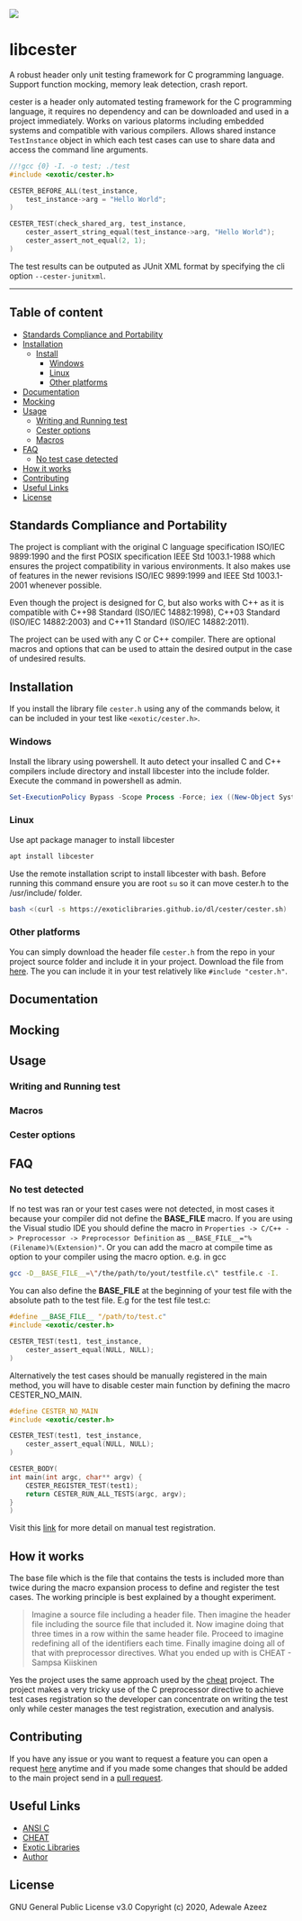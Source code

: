 
![](https://github.com/exoticlibraries/libcester/raw/master/docs/cester.png)

# libcester

A robust header only unit testing framework for C programming language. Support function mocking, memory leak detection, crash report. 

cester is a header only automated testing framework for the C programming language, it requires no dependency and can be downloaded and used in a project immediately. Works on various platorms including embedded systems and compatible with various compilers. Allows shared instance `TestInstance` object in which each test cases can use to share data and access the command line arguments. 

```c
//!gcc {0} -I. -o test; ./test
#include <exotic/cester.h>

CESTER_BEFORE_ALL(test_instance,
    test_instance->arg = "Hello World";
)

CESTER_TEST(check_shared_arg, test_instance,
    cester_assert_string_equal(test_instance->arg, "Hello World");
    cester_assert_not_equal(2, 1);
)
```

The test results can be outputed as JUnit XML format by specifying the cli option `--cester-junitxml`.
___

## Table of content
- [Standards Compliance and Portability](#standards-compliance-and-portability)
- [Installation](#installation)
	- [Install](#install)
		- [Windows](#windows)
		- [Linux](#linux)
		- [Other platforms](#other-platforms)
- [Documentation](#documentation)
- [Mocking](#mocking)
- [Usage](#usage)
    - [Writing and Running test](#writing-test)
    - [Cester options](#cester-options)
	- [Macros](#macros)
- [FAQ](#faq)
	- [No test case detected](#no-test-case-detected)
- [How it works](#how-it-works)
- [Contributing](#contributing)
- [Useful Links](#useful-links)
- [License](#license)

## Standards Compliance and Portability

The project is compliant with the original C language specification ISO/IEC 9899:1990 and the first POSIX specification IEEE Std 1003.1-1988 which ensures the project compatibility in various environments. It also makes use of features in the newer revisions ISO/IEC 9899:1999 and IEEE Std 1003.1-2001 whenever possible. 

Even though the project is designed for C, but also works with C++ as it is compatible with C++98 Standard (ISO/IEC 14882:1998), C++03 Standard (ISO/IEC 14882:2003) and C++11 Standard (ISO/IEC 14882:2011).

The project can be used with any C or C++ compiler. There are optional macros and options that can be used to attain the desired output in the case of undesired results.

## Installation

If you install the library file `cester.h` using any of the commands below, it can be included in your test like `<exotic/cester.h>`.

### Windows

Install the library using powershell. It auto detect your insalled C and C++ compilers include directory and install libcester into the include folder. Execute the command in powershell as admin.

```powershell
Set-ExecutionPolicy Bypass -Scope Process -Force; iex ((New-Object System.Net.WebClient).DownloadString('https://exoticlibraries.github.io/dl/cester/cester.ps1'))
```

### Linux

Use apt package manager to install libcester 

```bash
apt install libcester
```

Use the remote installation script to install libcester with bash. Before running this command ensure you are root `su` so it can move cester.h to the /usr/include/ folder. 

```bash
bash <(curl -s https://exoticlibraries.github.io/dl/cester/cester.sh)
```

### Other platforms

You can simply download the header file `cester.h` from the repo in your project source folder and include it in your project. Download the file from [here](https://raw.githubusercontent.com/exoticlibraries/libcester/master/include/exotic/cester.h). The you can include it in your test relatively like `#include "cester.h"`.

## Documentation

## Mocking

## Usage

### Writing and Running test

### Macros

### Cester options

## FAQ

### No test detected

If no test was ran or your test cases were not detected, in most cases it because your compiler did not define the __BASE_FILE__ macro. If you are using the Visual studio IDE you should define the macro in 
`Properties -> C/C++ -> Preprocessor -> Preprocessor Definition` as `__BASE_FILE__="%(Filename)%(Extension)"`. Or you can add the macro at compile time as option to your compiler using the macro option. 
e.g. in gcc 

```bash
gcc -D__BASE_FILE__=\"/the/path/to/yout/testfile.c\" testfile.c -I.
```

You can also define the __BASE_FILE__ at the beginning of your test file with the absolute 
path to the test file. E.g for the test file test.c:

```c
#define __BASE_FILE__ "/path/to/test.c"
#include <exotic/cester.h>

CESTER_TEST(test1, test_instance,
	cester_assert_equal(NULL, NULL);
)
```

Alternatively the test cases should be manually registered in the main method, you will have to disable cester main function by defining the macro CESTER_NO_MAIN. 

```c
#define CESTER_NO_MAIN
#include <exotic/cester.h>

CESTER_TEST(test1, test_instance,
	cester_assert_equal(NULL, NULL);
)

CESTER_BODY(
int main(int argc, char** argv) {
	CESTER_REGISTER_TEST(test1);
	return CESTER_RUN_ALL_TESTS(argc, argv);
}
)
```

Visit this [link](https://exoticlibraries.github.io/libcester/docs/manual_test_registration.html) for more detail on manual test registration.

## How it works

The base file which is the file that contains the tests is included more than twice during the macro expansion process to define and register the test cases. The working principle is best explained by a thought experiment. 

> Imagine a source file including a header file. Then imagine the header file including the source file that included it. Now imagine doing that three times in a row within the same header file. Proceed to imagine redefining all of the identifiers each time. Finally imagine doing all of that with preprocessor directives. What you ended up with is CHEAT - Sampsa Kiiskinen

Yes the project uses the same approach used by the [cheat](http://users.jyu.fi/~sapekiis/cheat/index.html) project. The project makes a very tricky use of the C preprocessor directive to achieve test cases registration so the developer can concentrate on writing the test only while cester manages the test registration, execution and analysis.

## Contributing

If you have any issue or you want to request a feature you can open a request [here](https://github.com/exoticlibraries/libcester/issues/new/choose) anytime and if you made some changes that should be added to the main project send in a [pull request](https://github.com/Thecarisma/Cronux/compare). 

## Useful Links

 - [ANSI C](https://en.wikipedia.org/wiki/ANSI_C)
 - [CHEAT](http://users.jyu.fi/~sapekiis/cheat/index.html)
 - [Exotic Libraries](https://exoticlibraries.github.io/)
 - [Author](https://thecarisma.github.io/)

## License

GNU General Public License v3.0 Copyright (c) 2020, Adewale Azeez 

